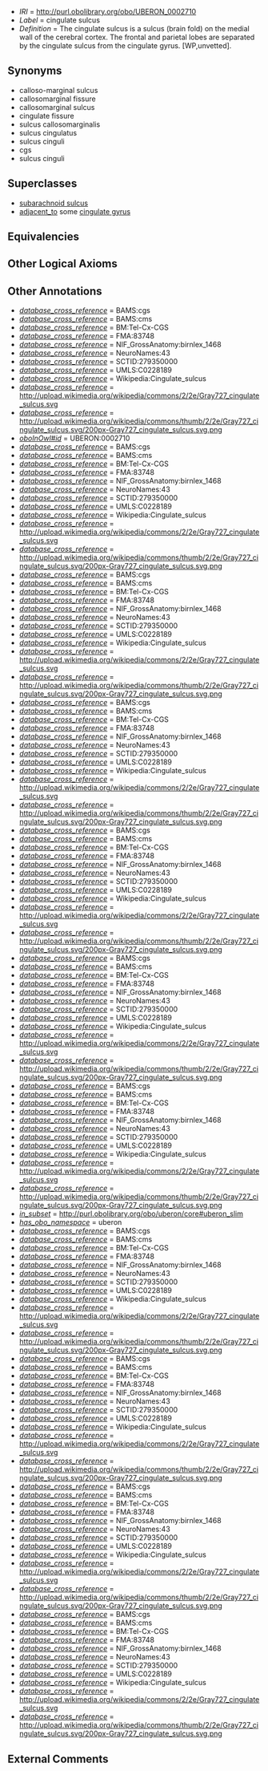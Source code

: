  * *IRI* = http://purl.obolibrary.org/obo/UBERON_0002710
 * *Label* = cingulate sulcus
 * *Definition* = The cingulate sulcus is a sulcus (brain fold) on the medial wall of the cerebral cortex. The frontal and parietal lobes are separated by the cingulate sulcus from the cingulate gyrus. [WP,unvetted].

## Synonyms

 * calloso-marginal sulcus
 * callosomarginal fissure
 * callosomarginal sulcus
 * cingulate fissure
 * sulcus callosomarginalis
 * sulcus cingulatus
 * sulcus cinguli
 * cgs
 * sulcus cinguli

## Superclasses

 * [subarachnoid sulcus](../../UBERON/34/UBERON_0008334.md)
 * [adjacent_to](../../RO/20/RO_0002220.md) some [cingulate gyrus](../../UBERON/67/UBERON_0002967.md)

## Equivalencies


## Other Logical Axioms


## Other Annotations

 * *[database_cross_reference](../../ef/oboInOwl#hasDbXref.md)* = BAMS:cgs
 * *[database_cross_reference](../../ef/oboInOwl#hasDbXref.md)* = BAMS:cms
 * *[database_cross_reference](../../ef/oboInOwl#hasDbXref.md)* = BM:Tel-Cx-CGS
 * *[database_cross_reference](../../ef/oboInOwl#hasDbXref.md)* = FMA:83748
 * *[database_cross_reference](../../ef/oboInOwl#hasDbXref.md)* = NIF_GrossAnatomy:birnlex_1468
 * *[database_cross_reference](../../ef/oboInOwl#hasDbXref.md)* = NeuroNames:43
 * *[database_cross_reference](../../ef/oboInOwl#hasDbXref.md)* = SCTID:279350000
 * *[database_cross_reference](../../ef/oboInOwl#hasDbXref.md)* = UMLS:C0228189
 * *[database_cross_reference](../../ef/oboInOwl#hasDbXref.md)* = Wikipedia:Cingulate_sulcus
 * *[database_cross_reference](../../ef/oboInOwl#hasDbXref.md)* = http://upload.wikimedia.org/wikipedia/commons/2/2e/Gray727_cingulate_sulcus.svg
 * *[database_cross_reference](../../ef/oboInOwl#hasDbXref.md)* = http://upload.wikimedia.org/wikipedia/commons/thumb/2/2e/Gray727_cingulate_sulcus.svg/200px-Gray727_cingulate_sulcus.svg.png
 * *[oboInOwl#id](../../id/oboInOwl#id.md)* = UBERON:0002710
 * *[database_cross_reference](../../ef/oboInOwl#hasDbXref.md)* = BAMS:cgs
 * *[database_cross_reference](../../ef/oboInOwl#hasDbXref.md)* = BAMS:cms
 * *[database_cross_reference](../../ef/oboInOwl#hasDbXref.md)* = BM:Tel-Cx-CGS
 * *[database_cross_reference](../../ef/oboInOwl#hasDbXref.md)* = FMA:83748
 * *[database_cross_reference](../../ef/oboInOwl#hasDbXref.md)* = NIF_GrossAnatomy:birnlex_1468
 * *[database_cross_reference](../../ef/oboInOwl#hasDbXref.md)* = NeuroNames:43
 * *[database_cross_reference](../../ef/oboInOwl#hasDbXref.md)* = SCTID:279350000
 * *[database_cross_reference](../../ef/oboInOwl#hasDbXref.md)* = UMLS:C0228189
 * *[database_cross_reference](../../ef/oboInOwl#hasDbXref.md)* = Wikipedia:Cingulate_sulcus
 * *[database_cross_reference](../../ef/oboInOwl#hasDbXref.md)* = http://upload.wikimedia.org/wikipedia/commons/2/2e/Gray727_cingulate_sulcus.svg
 * *[database_cross_reference](../../ef/oboInOwl#hasDbXref.md)* = http://upload.wikimedia.org/wikipedia/commons/thumb/2/2e/Gray727_cingulate_sulcus.svg/200px-Gray727_cingulate_sulcus.svg.png
 * *[database_cross_reference](../../ef/oboInOwl#hasDbXref.md)* = BAMS:cgs
 * *[database_cross_reference](../../ef/oboInOwl#hasDbXref.md)* = BAMS:cms
 * *[database_cross_reference](../../ef/oboInOwl#hasDbXref.md)* = BM:Tel-Cx-CGS
 * *[database_cross_reference](../../ef/oboInOwl#hasDbXref.md)* = FMA:83748
 * *[database_cross_reference](../../ef/oboInOwl#hasDbXref.md)* = NIF_GrossAnatomy:birnlex_1468
 * *[database_cross_reference](../../ef/oboInOwl#hasDbXref.md)* = NeuroNames:43
 * *[database_cross_reference](../../ef/oboInOwl#hasDbXref.md)* = SCTID:279350000
 * *[database_cross_reference](../../ef/oboInOwl#hasDbXref.md)* = UMLS:C0228189
 * *[database_cross_reference](../../ef/oboInOwl#hasDbXref.md)* = Wikipedia:Cingulate_sulcus
 * *[database_cross_reference](../../ef/oboInOwl#hasDbXref.md)* = http://upload.wikimedia.org/wikipedia/commons/2/2e/Gray727_cingulate_sulcus.svg
 * *[database_cross_reference](../../ef/oboInOwl#hasDbXref.md)* = http://upload.wikimedia.org/wikipedia/commons/thumb/2/2e/Gray727_cingulate_sulcus.svg/200px-Gray727_cingulate_sulcus.svg.png
 * *[database_cross_reference](../../ef/oboInOwl#hasDbXref.md)* = BAMS:cgs
 * *[database_cross_reference](../../ef/oboInOwl#hasDbXref.md)* = BAMS:cms
 * *[database_cross_reference](../../ef/oboInOwl#hasDbXref.md)* = BM:Tel-Cx-CGS
 * *[database_cross_reference](../../ef/oboInOwl#hasDbXref.md)* = FMA:83748
 * *[database_cross_reference](../../ef/oboInOwl#hasDbXref.md)* = NIF_GrossAnatomy:birnlex_1468
 * *[database_cross_reference](../../ef/oboInOwl#hasDbXref.md)* = NeuroNames:43
 * *[database_cross_reference](../../ef/oboInOwl#hasDbXref.md)* = SCTID:279350000
 * *[database_cross_reference](../../ef/oboInOwl#hasDbXref.md)* = UMLS:C0228189
 * *[database_cross_reference](../../ef/oboInOwl#hasDbXref.md)* = Wikipedia:Cingulate_sulcus
 * *[database_cross_reference](../../ef/oboInOwl#hasDbXref.md)* = http://upload.wikimedia.org/wikipedia/commons/2/2e/Gray727_cingulate_sulcus.svg
 * *[database_cross_reference](../../ef/oboInOwl#hasDbXref.md)* = http://upload.wikimedia.org/wikipedia/commons/thumb/2/2e/Gray727_cingulate_sulcus.svg/200px-Gray727_cingulate_sulcus.svg.png
 * *[database_cross_reference](../../ef/oboInOwl#hasDbXref.md)* = BAMS:cgs
 * *[database_cross_reference](../../ef/oboInOwl#hasDbXref.md)* = BAMS:cms
 * *[database_cross_reference](../../ef/oboInOwl#hasDbXref.md)* = BM:Tel-Cx-CGS
 * *[database_cross_reference](../../ef/oboInOwl#hasDbXref.md)* = FMA:83748
 * *[database_cross_reference](../../ef/oboInOwl#hasDbXref.md)* = NIF_GrossAnatomy:birnlex_1468
 * *[database_cross_reference](../../ef/oboInOwl#hasDbXref.md)* = NeuroNames:43
 * *[database_cross_reference](../../ef/oboInOwl#hasDbXref.md)* = SCTID:279350000
 * *[database_cross_reference](../../ef/oboInOwl#hasDbXref.md)* = UMLS:C0228189
 * *[database_cross_reference](../../ef/oboInOwl#hasDbXref.md)* = Wikipedia:Cingulate_sulcus
 * *[database_cross_reference](../../ef/oboInOwl#hasDbXref.md)* = http://upload.wikimedia.org/wikipedia/commons/2/2e/Gray727_cingulate_sulcus.svg
 * *[database_cross_reference](../../ef/oboInOwl#hasDbXref.md)* = http://upload.wikimedia.org/wikipedia/commons/thumb/2/2e/Gray727_cingulate_sulcus.svg/200px-Gray727_cingulate_sulcus.svg.png
 * *[database_cross_reference](../../ef/oboInOwl#hasDbXref.md)* = BAMS:cgs
 * *[database_cross_reference](../../ef/oboInOwl#hasDbXref.md)* = BAMS:cms
 * *[database_cross_reference](../../ef/oboInOwl#hasDbXref.md)* = BM:Tel-Cx-CGS
 * *[database_cross_reference](../../ef/oboInOwl#hasDbXref.md)* = FMA:83748
 * *[database_cross_reference](../../ef/oboInOwl#hasDbXref.md)* = NIF_GrossAnatomy:birnlex_1468
 * *[database_cross_reference](../../ef/oboInOwl#hasDbXref.md)* = NeuroNames:43
 * *[database_cross_reference](../../ef/oboInOwl#hasDbXref.md)* = SCTID:279350000
 * *[database_cross_reference](../../ef/oboInOwl#hasDbXref.md)* = UMLS:C0228189
 * *[database_cross_reference](../../ef/oboInOwl#hasDbXref.md)* = Wikipedia:Cingulate_sulcus
 * *[database_cross_reference](../../ef/oboInOwl#hasDbXref.md)* = http://upload.wikimedia.org/wikipedia/commons/2/2e/Gray727_cingulate_sulcus.svg
 * *[database_cross_reference](../../ef/oboInOwl#hasDbXref.md)* = http://upload.wikimedia.org/wikipedia/commons/thumb/2/2e/Gray727_cingulate_sulcus.svg/200px-Gray727_cingulate_sulcus.svg.png
 * *[database_cross_reference](../../ef/oboInOwl#hasDbXref.md)* = BAMS:cgs
 * *[database_cross_reference](../../ef/oboInOwl#hasDbXref.md)* = BAMS:cms
 * *[database_cross_reference](../../ef/oboInOwl#hasDbXref.md)* = BM:Tel-Cx-CGS
 * *[database_cross_reference](../../ef/oboInOwl#hasDbXref.md)* = FMA:83748
 * *[database_cross_reference](../../ef/oboInOwl#hasDbXref.md)* = NIF_GrossAnatomy:birnlex_1468
 * *[database_cross_reference](../../ef/oboInOwl#hasDbXref.md)* = NeuroNames:43
 * *[database_cross_reference](../../ef/oboInOwl#hasDbXref.md)* = SCTID:279350000
 * *[database_cross_reference](../../ef/oboInOwl#hasDbXref.md)* = UMLS:C0228189
 * *[database_cross_reference](../../ef/oboInOwl#hasDbXref.md)* = Wikipedia:Cingulate_sulcus
 * *[database_cross_reference](../../ef/oboInOwl#hasDbXref.md)* = http://upload.wikimedia.org/wikipedia/commons/2/2e/Gray727_cingulate_sulcus.svg
 * *[database_cross_reference](../../ef/oboInOwl#hasDbXref.md)* = http://upload.wikimedia.org/wikipedia/commons/thumb/2/2e/Gray727_cingulate_sulcus.svg/200px-Gray727_cingulate_sulcus.svg.png
 * *[in_subset](../../et/oboInOwl#inSubset.md)* = http://purl.obolibrary.org/obo/uberon/core#uberon_slim
 * *[has_obo_namespace](../../ce/oboInOwl#hasOBONamespace.md)* = uberon
 * *[database_cross_reference](../../ef/oboInOwl#hasDbXref.md)* = BAMS:cgs
 * *[database_cross_reference](../../ef/oboInOwl#hasDbXref.md)* = BAMS:cms
 * *[database_cross_reference](../../ef/oboInOwl#hasDbXref.md)* = BM:Tel-Cx-CGS
 * *[database_cross_reference](../../ef/oboInOwl#hasDbXref.md)* = FMA:83748
 * *[database_cross_reference](../../ef/oboInOwl#hasDbXref.md)* = NIF_GrossAnatomy:birnlex_1468
 * *[database_cross_reference](../../ef/oboInOwl#hasDbXref.md)* = NeuroNames:43
 * *[database_cross_reference](../../ef/oboInOwl#hasDbXref.md)* = SCTID:279350000
 * *[database_cross_reference](../../ef/oboInOwl#hasDbXref.md)* = UMLS:C0228189
 * *[database_cross_reference](../../ef/oboInOwl#hasDbXref.md)* = Wikipedia:Cingulate_sulcus
 * *[database_cross_reference](../../ef/oboInOwl#hasDbXref.md)* = http://upload.wikimedia.org/wikipedia/commons/2/2e/Gray727_cingulate_sulcus.svg
 * *[database_cross_reference](../../ef/oboInOwl#hasDbXref.md)* = http://upload.wikimedia.org/wikipedia/commons/thumb/2/2e/Gray727_cingulate_sulcus.svg/200px-Gray727_cingulate_sulcus.svg.png
 * *[database_cross_reference](../../ef/oboInOwl#hasDbXref.md)* = BAMS:cgs
 * *[database_cross_reference](../../ef/oboInOwl#hasDbXref.md)* = BAMS:cms
 * *[database_cross_reference](../../ef/oboInOwl#hasDbXref.md)* = BM:Tel-Cx-CGS
 * *[database_cross_reference](../../ef/oboInOwl#hasDbXref.md)* = FMA:83748
 * *[database_cross_reference](../../ef/oboInOwl#hasDbXref.md)* = NIF_GrossAnatomy:birnlex_1468
 * *[database_cross_reference](../../ef/oboInOwl#hasDbXref.md)* = NeuroNames:43
 * *[database_cross_reference](../../ef/oboInOwl#hasDbXref.md)* = SCTID:279350000
 * *[database_cross_reference](../../ef/oboInOwl#hasDbXref.md)* = UMLS:C0228189
 * *[database_cross_reference](../../ef/oboInOwl#hasDbXref.md)* = Wikipedia:Cingulate_sulcus
 * *[database_cross_reference](../../ef/oboInOwl#hasDbXref.md)* = http://upload.wikimedia.org/wikipedia/commons/2/2e/Gray727_cingulate_sulcus.svg
 * *[database_cross_reference](../../ef/oboInOwl#hasDbXref.md)* = http://upload.wikimedia.org/wikipedia/commons/thumb/2/2e/Gray727_cingulate_sulcus.svg/200px-Gray727_cingulate_sulcus.svg.png
 * *[database_cross_reference](../../ef/oboInOwl#hasDbXref.md)* = BAMS:cgs
 * *[database_cross_reference](../../ef/oboInOwl#hasDbXref.md)* = BAMS:cms
 * *[database_cross_reference](../../ef/oboInOwl#hasDbXref.md)* = BM:Tel-Cx-CGS
 * *[database_cross_reference](../../ef/oboInOwl#hasDbXref.md)* = FMA:83748
 * *[database_cross_reference](../../ef/oboInOwl#hasDbXref.md)* = NIF_GrossAnatomy:birnlex_1468
 * *[database_cross_reference](../../ef/oboInOwl#hasDbXref.md)* = NeuroNames:43
 * *[database_cross_reference](../../ef/oboInOwl#hasDbXref.md)* = SCTID:279350000
 * *[database_cross_reference](../../ef/oboInOwl#hasDbXref.md)* = UMLS:C0228189
 * *[database_cross_reference](../../ef/oboInOwl#hasDbXref.md)* = Wikipedia:Cingulate_sulcus
 * *[database_cross_reference](../../ef/oboInOwl#hasDbXref.md)* = http://upload.wikimedia.org/wikipedia/commons/2/2e/Gray727_cingulate_sulcus.svg
 * *[database_cross_reference](../../ef/oboInOwl#hasDbXref.md)* = http://upload.wikimedia.org/wikipedia/commons/thumb/2/2e/Gray727_cingulate_sulcus.svg/200px-Gray727_cingulate_sulcus.svg.png
 * *[database_cross_reference](../../ef/oboInOwl#hasDbXref.md)* = BAMS:cgs
 * *[database_cross_reference](../../ef/oboInOwl#hasDbXref.md)* = BAMS:cms
 * *[database_cross_reference](../../ef/oboInOwl#hasDbXref.md)* = BM:Tel-Cx-CGS
 * *[database_cross_reference](../../ef/oboInOwl#hasDbXref.md)* = FMA:83748
 * *[database_cross_reference](../../ef/oboInOwl#hasDbXref.md)* = NIF_GrossAnatomy:birnlex_1468
 * *[database_cross_reference](../../ef/oboInOwl#hasDbXref.md)* = NeuroNames:43
 * *[database_cross_reference](../../ef/oboInOwl#hasDbXref.md)* = SCTID:279350000
 * *[database_cross_reference](../../ef/oboInOwl#hasDbXref.md)* = UMLS:C0228189
 * *[database_cross_reference](../../ef/oboInOwl#hasDbXref.md)* = Wikipedia:Cingulate_sulcus
 * *[database_cross_reference](../../ef/oboInOwl#hasDbXref.md)* = http://upload.wikimedia.org/wikipedia/commons/2/2e/Gray727_cingulate_sulcus.svg
 * *[database_cross_reference](../../ef/oboInOwl#hasDbXref.md)* = http://upload.wikimedia.org/wikipedia/commons/thumb/2/2e/Gray727_cingulate_sulcus.svg/200px-Gray727_cingulate_sulcus.svg.png

## External Comments

